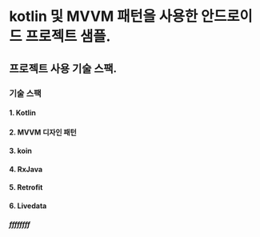 # kotlin 및 MVVM 패턴을 사용한 안드로이드 프로젝트 샘플.

## 프로젝트 사용 기술 스팩.

### 기술 스팩
#### 1. Kotlin
#### 2. MVVM 디자인 패턴
#### 3. koin
#### 4. RxJava
#### 5. Retrofit
#### 6. Livedata
##### ffffffff
